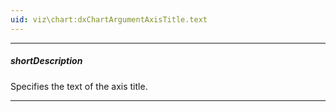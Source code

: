 ```yaml
---
uid: viz\chart:dxChartArgumentAxisTitle.text
---
```

---
##### shortDescription
Specifies the text of the axis title.

---
